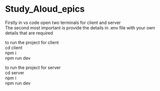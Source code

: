 # Study_Aloud_epics

Firstly in vs code open two terminals for client and server <br>
The second most important is provide the details in .env file with your own details that are required <br>

to run the project for client <br>
cd client <br>
npm i <br>
npm run dev <br>

to run the project for server <br>
cd server <br>
npm i <br>
npm run dev <br>
